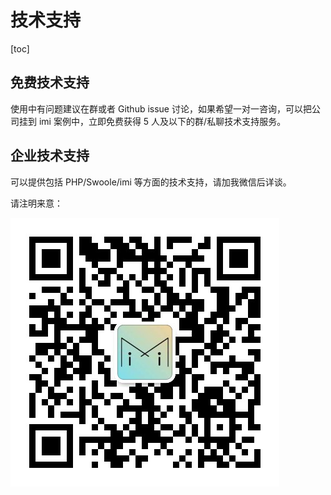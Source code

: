 # 技术支持

[toc]

## 免费技术支持

使用中有问题建议在群或者 Github issue 讨论，如果希望一对一咨询，可以把公司挂到 imi 案例中，立即免费获得 5 人及以下的群/私聊技术支持服务。

## 企业技术支持

可以提供包括 PHP/Swoole/imi 等方面的技术支持，请加我微信后详谈。

请注明来意：

![imi微信群](../res/wechat.png)
